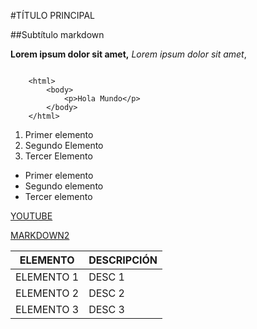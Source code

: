 #TÍTULO PRINCIPAL

##Subtítulo markdown


**Lorem ipsum dolor sit amet,** *Lorem ipsum dolor sit amet*,


~~~

	<html>
		<body>
			<p>Hola Mundo</p>
		</body>
	</html>

~~~
1. Primer elemento
2. Segundo Elemento
3. Tercer Elemento

- Primer elemento
- Segundo elemento
- Tercer elemento

[YOUTUBE](https://www.youtube.com)

[MARKDOWN2](./markdown2.md)


|ELEMENTO|DESCRIPCIÓN|
|--------|-----------|
|ELEMENTO 1| DESC 1|
|ELEMENTO 2| DESC 2|
|ELEMENTO 3| DESC 3|
